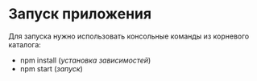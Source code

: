 # Запуск приложения
Для запуска нужно использовать консольные команды из корневого каталога:
* npm install (*установка зависимостей*)
* npm start (*запуск*)

